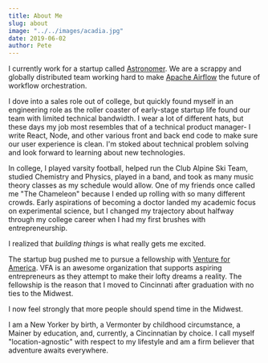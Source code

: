 ```yaml
---
title: About Me
slug: about
image: "../../images/acadia.jpg"
date: 2019-06-02
author: Pete
---
```

I currently work for a startup called [Astronomer](https://astronomer.io). We are a scrappy and globally distributed team working hard to make [Apache Airflow](https://airflow.apache.org/) the future of workflow orchestration.

I dove into a sales role out of college, but quickly found myself in an engineering role as the roller coaster of early-stage startup life found our team with limited technical bandwidth. I wear a lot of different hats, but these days my job most resembles that of a technical product manager- I write React, Node, and other various front and back end code to make sure our user experience is clean. I'm stoked about technical problem solving and look forward to learning about new technologies.

In college, I played varsity football, helped run the Club Alpine Ski Team, studied Chemistry and Physics, played in a band, and took as many music theory classes as my schedule would allow. One of my friends once called me "The Chameleon" because I ended up rolling with so many different crowds. Early aspirations of becoming a doctor landed my academic focus on experimental science, but I changed my trajectory about halfway through my college career when I had my first brushes with entrepreneurship.

I realized that _building things_ is what really gets me excited.

The startup bug pushed me to pursue a fellowship with [Venture for America](https://ventureforamerica.org). VFA is an awesome organization that supports aspiring entrepreneurs as they attempt to make their lofty dreams a reality. The fellowship is the reason that I moved to Cincinnati after graduation with no ties to the Midwest.

I now feel strongly that more people should spend time in the Midwest.

I am a New Yorker by birth, a Vermonter by childhood circumstance, a Mainer by education, and, currently, a Cincinnatian by choice. I call myself "location-agnostic" with respect to my lifestyle and am a firm believer that adventure awaits everywhere.
